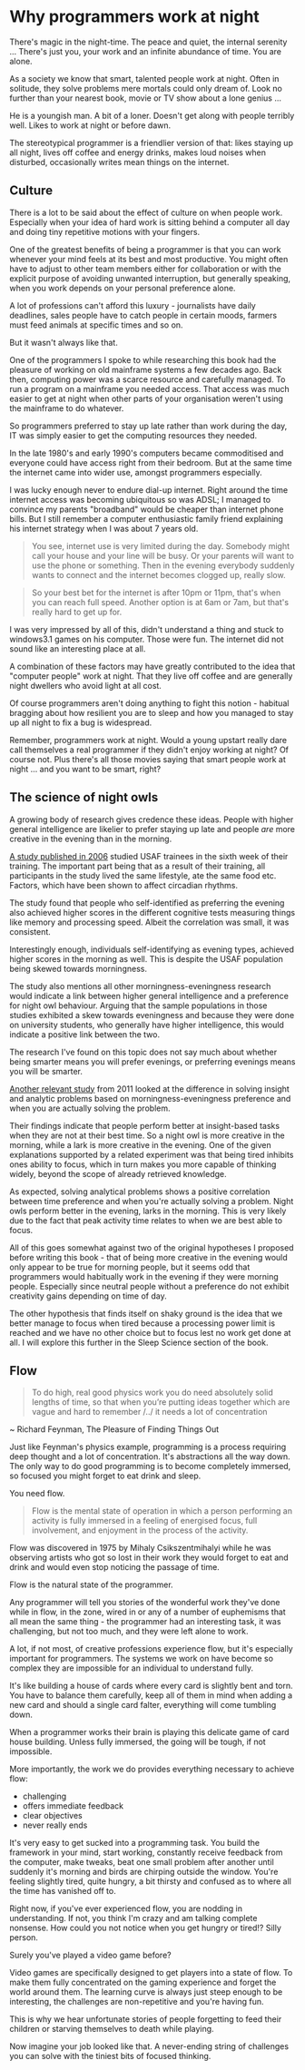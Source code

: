 # Why programmers work at night

There's magic in the night-time. The peace and quiet, the internal serenity … There's just you, your work and an infinite abundance of time. You are alone.

As a society we know that smart, talented people work at night. Often in solitude, they solve problems mere mortals could only dream of. Look no further than your nearest book, movie or TV show about a lone genius ...

He is a youngish man. A bit of a loner. Doesn't get along with people terribly well. Likes to work at night or before dawn.

The stereotypical programmer is a friendlier version of that: likes staying up all night, lives off coffee and energy drinks, makes loud noises when disturbed, occasionally writes mean things on the internet.

## Culture

There is a lot to be said about the effect of culture on when people work. Especially when your idea of hard work is sitting behind a computer all day and doing tiny repetitive motions with your fingers.

One of the greatest benefits of being a programmer is that you can work whenever your mind feels at its best and most productive. You might often have to adjust to other team members either for collaboration or with the explicit purpose of avoiding unwanted interruption, but generally speaking, when you work depends on your personal preference alone.

A lot of professions can't afford this luxury - journalists have daily deadlines, sales people have to catch people in certain moods, farmers must feed animals at specific times and so on.

But it wasn't always like that.

One of the programmers I spoke to while researching this book had the pleasure of working on old mainframe systems a few decades ago. Back then, computing power was a scarce resource and carefully managed. To run a program on a mainframe you needed access. That access was much easier to get at night when other parts of your organisation weren't using the mainframe to do whatever.

So programmers preferred to stay up late rather than work during the day, IT was simply easier to get the computing resources they needed.

In the late 1980's and early 1990's computers became commoditised and everyone could have access right from their bedroom. But at the same time the internet came into wider use, amongst programmers especially.

I was lucky enough never to endure dial-up internet. Right around the time internet access was becoming ubiquitous so was ADSL; I managed to convince my parents "broadband" would be cheaper than internet phone bills. But I still remember a computer enthusiastic family friend explaining his internet strategy when I was about 7 years old.

> You see, internet use is very limited during the day. Somebody might call your house and your line will be busy. Or your parents will want to use the phone or something. Then in the evening everybody suddenly wants to connect and the internet becomes clogged up, really slow.

> So your best bet for the internet is after 10pm or 11pm, that's when you can reach full speed. Another option is at 6am or 7am, but that's really hard to get up for.

I was very impressed by all of this, didn't understand a thing and stuck to windows3.1 games on his computer. Those were fun. The internet did not sound like an interesting place at all.

A combination of these factors may have greatly contributed to the idea that "computer people" work at night. That they live off coffee and are generally night dwellers who avoid light at all cost. 

Of course programmers aren't doing anything to fight this notion - habitual bragging about how resilient you are to sleep and how you managed to stay up all night to fix a bug is widespread.

Remember, programmers work at night. Would a young upstart really dare call themselves a real programmer if they didn't enjoy working at night? Of course not. Plus there's all those movies saying that smart people work at night … and you want to be smart, right?

## The science of night owls

A growing body of research gives credence these ideas. People with higher general intelligence are likelier to prefer staying up late and people _are_ more creative in the evening than in the morning.

[A study published in 2006](http://www.sciencedirect.com/science/article/pii/S0191886999000549) studied USAF trainees in the sixth week of their training. The important part being that as a result of their training, all participants in the study lived the same lifestyle, ate the same food etc. Factors, which have been shown to affect circadian rhythms.

The study found that people who self-identified as preferring the evening also achieved higher scores in the different cognitive tests measuring things like memory and processing speed. Albeit the correlation was small, it was consistent. 

Interestingly enough, individuals self-identifying as evening types, achieved higher scores in the morning as well. This is despite the USAF population being skewed towards morningness.

The study also mentions all other morningness-eveningness research would indicate a link between higher general intelligence and a preference for night owl behaviour. Arguing that the sample populations in those studies exhibited a skew towards eveningness and because they were done on university students, who generally have higher intelligence, this would indicate a positive link between the two.

The research I've found on this topic does not say much about whether being smarter means you will prefer evenings, or preferring evenings means you will be smarter.

[Another relevant study](http://www.tandfonline.com/doi/abs/10.1080/13546783.2011.625663) from 2011 looked at the difference in solving insight and analytic problems based on morningness-eveningness preference and when you are actually solving the problem.

Their findings indicate that people perform better at insight-based tasks when they are not at their best time. So a night owl is more creative in the morning, while a lark is more creative in the evening. One of the given explanations supported by a related experiment was that being tired inhibits ones ability to focus, which in turn makes you more capable of thinking widely, beyond the scope of already retrieved knowledge.

As expected, solving analytical problems shows a positive correlation between time preference and when you're actually solving a problem. Night owls perform better in the evening, larks in the morning. This is very likely due to the fact that peak activity time relates to when we are best able to focus.

All of this goes somewhat against two of the original hypotheses I proposed before writing this book - that of being more creative in the evening would only appear to be true for morning people, but it seems odd that programmers would habitually work in the evening if they were morning people. Especially since neutral people without a preference do not exhibit creativity gains depending on time of day.

The other hypothesis that finds itself on shaky ground is the idea that we better manage to focus when tired because a processing power limit is reached and we have no other choice but to focus lest no work get done at all. I will explore this further in the Sleep Science section of the book.

## Flow

> To do high, real good physics work you do need absolutely solid lengths of time, so that when you’re putting ideas together which are vague and hard to remember /../ it needs a lot of concentration

  ~ Richard Feynman, The Pleasure of Finding Things Out

Just like Feynman's physics example, programming is a process requiring deep thought and a lot of concentration. It's abstractions all the way down. The only way to do good programming is to become completely immersed, so focused you might forget to eat drink and sleep.

You need flow.

> Flow is the mental state of operation in which a person performing an activity is fully immersed in a feeling of energised focus, full involvement, and enjoyment in the process of the activity.

Flow was discovered in 1975 by Mihaly Csikszentmihalyi while he was observing artists who got so lost in their work they would forget to eat and drink and would even stop noticing the passage of time.

Flow is the natural state of the programmer.

Any programmer will tell you stories of the wonderful work they've done while in flow, in the zone, wired in or any of a number of euphemisms that all mean the same thing - the programmer had an interesting task, it was challenging, but not too much, and they were left alone to work.

A lot, if not most, of creative professions experience flow, but it's especially important for programmers. The systems we work on have become so complex they are impossible for an individual to understand fully.

It's like building a house of cards where every card is slightly bent and torn. You have to balance them carefully, keep all of them in mind when adding a new card and should a single card falter, everything will come tumbling down.

When a programmer works their brain is playing this delicate game of card house building. Unless fully immersed, the going will be tough, if not impossible.

More importantly, the work we do provides everything necessary to achieve flow:

 * challenging
 * offers immediate feedback
 * clear objectives
 * never really ends

It's very easy to get sucked into a programming task. You build the framework in your mind, start working, constantly receive feedback from the computer, make tweaks, beat one small problem after another until suddenly it's morning and birds are chirping outside the window. You're feeling slightly tired, quite hungry, a bit thirsty and confused as to where all the time has vanished off to.

Right now, if you've ever experienced flow, you are nodding in understanding. If not, you think I'm crazy and am talking complete nonsense. How could you not notice when you get hungry or tired!? Silly person.

Surely  you've played a video game before?

Video games are specifically designed to get players into a state of flow. To make them fully concentrated on the gaming experience and forget the world around them. The learning curve is always just steep enough to be interesting, the challenges are non-repetitive and you're having fun.

This is why we hear unfortunate stories of people forgetting to feed their children or starving themselves to death while playing.

Now imagine your job looked like that. A never-ending string of challenges you can solve with the tiniest bits of focused thinking.
